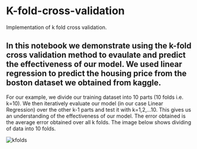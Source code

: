 # K-fold-cross-validation
Implementation of k fold cross validation.


## In this notebook we demonstrate using the k-fold cross validation method to evaulate and predict the effectiveness of our model. We used linear regression to predict the housing price from the boston dataset we obtained from kaggle.

For our example, we divide our training dataset into 10 parts (10 folds i.e. k=10). We then iteratively evaluate our model (in our case Linear Regression) over the other k-1 parts and test it with k=1,2,...10. This gives us an understanding of the effectiveness of our model. The error obtained is the average error obtained over all k folds. The image below shows dividing of data into 10 folds. 

![kfolds](https://user-images.githubusercontent.com/114509328/202322545-24deb2c2-e439-44b4-9120-810a15f74419.jpg)

